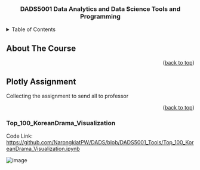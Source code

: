 <h3 align="center">DADS5001 Data Analytics and Data Science Tools and Programming</h3>



<!-- TABLE OF CONTENTS -->
<details>
  <summary>Table of Contents</summary>
  <ol>
    <li>
      <a href="#about-the-course">About The Course</a>
    </li>
    <li>
      <a href="#plotly-assignment">Plotly Assignment</a>
      <ul>
        <li><a href="#Top-100-KoreanDrama-Visualization">Top 100 KoreanDrama Visualization</a></li>
      </ul>
    </li>
  </ol>
</details>

<!-- ABOUT THE COURSE -->
## About The Course
  
<p align="right">(<a href="#readme-top">back to top</a>)</p>

<!-- Plotly Assignment-->
## Plotly Assignment
  Collecting the assignment to send all to professor

<p align="right">(<a href="#readme-top">back to top</a>)</p>



### Top_100_KoreanDrama_Visualization
  Code Link: https://github.com/NarongkiatPW/DADS/blob/DADS5001_Tools/Top_100_KoreanDrama_Visualization.ipynb

  ![image](https://github.com/NarongkiatPW/DADS/assets/158708499/a85d4a46-2aa2-4c50-afce-0686c81a98f6)
